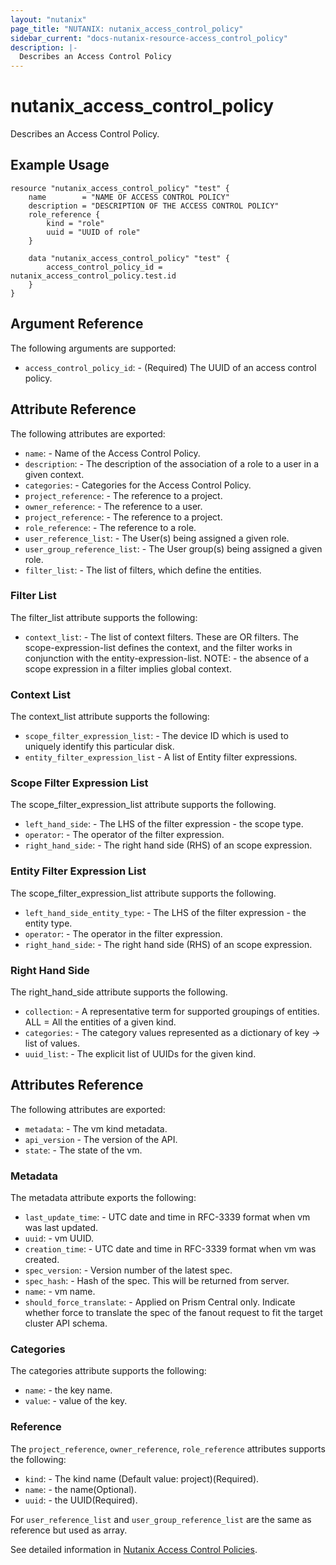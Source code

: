 ```yaml
---
layout: "nutanix"
page_title: "NUTANIX: nutanix_access_control_policy"
sidebar_current: "docs-nutanix-resource-access_control_policy"
description: |-
  Describes an Access Control Policy
---
```


# nutanix_access_control_policy

Describes an Access Control Policy.

## Example Usage

``` hcl
resource "nutanix_access_control_policy" "test" {
	name        = "NAME OF ACCESS CONTROL POLICY"
	description = "DESCRIPTION OF THE ACCESS CONTROL POLICY"
	role_reference {
		kind = "role"
		uuid = "UUID of role"
	}

    data "nutanix_access_control_policy" "test" {
        access_control_policy_id = nutanix_access_control_policy.test.id
    }
}
```

## Argument Reference

The following arguments are supported:

* `access_control_policy_id`: - (Required) The UUID of an access control policy.

## Attribute Reference

The following attributes are exported:

* `name`: - Name of the Access Control Policy.
* `description`: - The description of the association of a role to a user in a given context.
* `categories`: - Categories for the Access Control Policy.
* `project_reference`: - The reference to a project.
* `owner_reference`: - The reference to a user.
* `project_reference`: - The reference to a project.
* `role_reference`: - The reference to a role.
* `user_reference_list`: - The User(s) being assigned a given role.
* `user_group_reference_list`: - The User group(s) being assigned a given role.
* `filter_list`: - The list of filters, which define the entities.

### Filter List

The filter_list attribute supports the following:

* `context_list`: - The list of context filters. These are OR filters. The scope-expression-list defines the context, and the filter works in conjunction with the entity-expression-list. NOTE: - the absence of a scope expression in a filter implies global context.

### Context List

The context_list attribute supports the following:

* `scope_filter_expression_list`: - The device ID which is used to uniquely identify this particular disk.
* `entity_filter_expression_list` - A list of Entity filter expressions.

### Scope Filter Expression List

The scope_filter_expression_list attribute supports the following.

* `left_hand_side`: -  The LHS of the filter expression - the scope type.
* `operator`: - The operator of the filter expression.
* `right_hand_side`: - The right hand side (RHS) of an scope expression.


### Entity Filter Expression List

The scope_filter_expression_list attribute supports the following.

* `left_hand_side_entity_type`: -  The LHS of the filter expression - the entity type.
* `operator`: - The operator in the filter expression.
* `right_hand_side`: - The right hand side (RHS) of an scope expression.

### Right Hand Side

The right_hand_side attribute supports the following.

* `collection`: -  A representative term for supported groupings of entities. ALL = All the entities of a given kind.
* `categories`: - The category values represented as a dictionary of key -> list of values.
* `uuid_list`: - The explicit list of UUIDs for the given kind.

## Attributes Reference

The following attributes are exported:

* `metadata`: - The vm kind metadata.
* `api_version` - The version of the API.
* `state`: - The state of the vm.

### Metadata

The metadata attribute exports the following:

* `last_update_time`: - UTC date and time in RFC-3339 format when vm was last updated.
* `uuid`: - vm UUID.
* `creation_time`: - UTC date and time in RFC-3339 format when vm was created.
* `spec_version`: - Version number of the latest spec.
* `spec_hash`: - Hash of the spec. This will be returned from server.
* `name`: - vm name.
* `should_force_translate`: - Applied on Prism Central only. Indicate whether force to translate the spec of the fanout request to fit the target cluster API schema.

### Categories

The categories attribute supports the following:

* `name`: - the key name.
* `value`: - value of the key.

### Reference

The `project_reference`, `owner_reference`, `role_reference` attributes supports the following:

* `kind`: - The kind name (Default value: project)(Required).
* `name`: - the name(Optional).
* `uuid`: - the UUID(Required).

For `user_reference_list` and `user_group_reference_list` are the same as reference but used as array.

See detailed information in [Nutanix Access Control Policies](https://www.nutanix.dev/reference/prism_central/v3/api/access-control-policies/).
